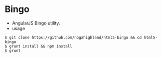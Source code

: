 # Bingo
- AngularJS Bingo utility.
- usage
```shell
$ git clone https://github.com/nogahighland/html5-bingo && cd html5-bingo
$ grunt install && npm install
$ grunt
```
